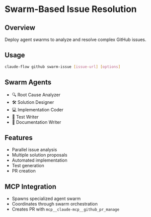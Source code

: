 # Swarm-Based Issue Resolution

## Overview
Deploy agent swarms to analyze and resolve complex GitHub issues.

## Usage
```bash
claude-flow github swarm-issue [issue-url] [options]
```

## Swarm Agents
- 🔍 Root Cause Analyzer
- 🛠️ Solution Designer
- 💻 Implementation Coder
- 🧪 Test Writer
- 📝 Documentation Writer

## Features
- Parallel issue analysis
- Multiple solution proposals
- Automated implementation
- Test generation
- PR creation

## MCP Integration
- Spawns specialized agent swarm
- Coordinates through swarm orchestration
- Creates PR with `mcp__claude-mcp__github_pr_manage`
